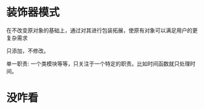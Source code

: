 # 装饰器模式

在不改变原对象的基础上，通过对其进行包装拓展，使原有对象可以满足用户的更复杂需求

只添加，不修改。

单一职责: 一个类模块等等，只关注于一个特定的职责。比如时间函数就只处理时间。

# 没咋看